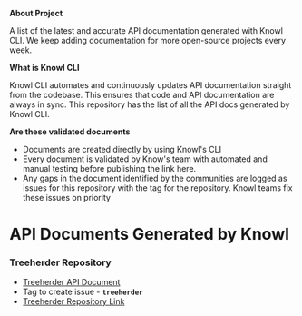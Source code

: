 **About Project**

A list of the latest and accurate API documentation generated with Knowl CLI. We keep adding documentation for more open-source projects every week.

**What is Knowl CLI** 

Knowl CLI automates and continuously updates API documentation straight from the codebase. This ensures that code and API documentation are always in sync. This repository has the list of all the API docs generated by Knowl CLI. 

**Are these validated documents** 

- Documents are created directly by using Knowl's CLI
- Every document is validated by Know's team with automated and manual testing before publishing the link here.
- Any gaps in the document identified by the communities are logged as issues for this repository with the tag for the repository. Knowl teams fix these issues on priority

# API Documents Generated by Knowl
### Treeherder Repository
- [Treeherder API Document](https://app.knowl.io/project/ff5f5677-9660-4790-b376-6636f5146336/get%2Fapi%2Fjobs%2F)
- Tag to create issue - **`treeherder`**
- [Treeherder Repository Link](https://github.com/mozilla/treeherder)
